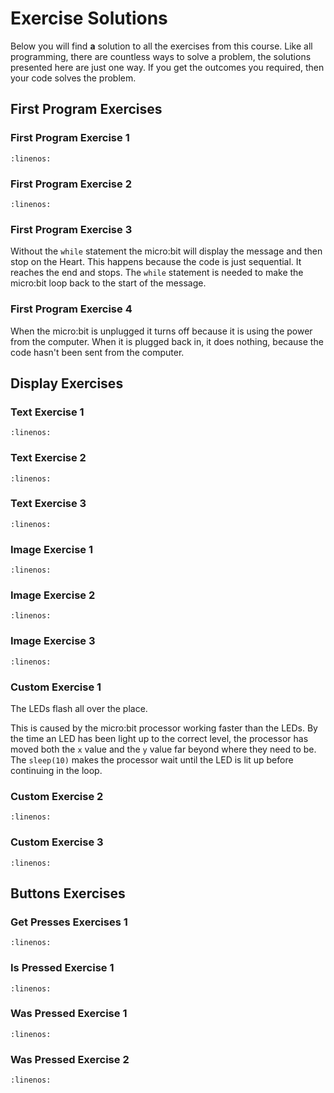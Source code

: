 # Exercise Solutions

Below you will find **a** solution to all the exercises from this course. Like all programming, there are countless ways to solve a problem, the solutions presented here are just one way. If you get the outcomes you required, then your code solves the problem.

## First Program Exercises

### First Program Exercise 1

```{literalinclude} ./python_files/first_program_ex1/main.py
:linenos:
```

### First Program Exercise 2

```{literalinclude} ./python_files/first_program_ex2/main.py
:linenos:
```

### First Program Exercise 3

Without the `while` statement the micro:bit will display the message and then stop on the Heart. This happens because the code is just sequential. It reaches the end and stops. The `while` statement is needed to make the micro:bit loop back to the start of the message.

### First Program Exercise 4

When the micro:bit is unplugged it turns off because it is using the power from the computer. When it is plugged back in, it does nothing, because the code hasn't been sent from the computer.

## Display Exercises

### Text Exercise 1

```{literalinclude} ./python_files/display_show_ex1/main.py
:linenos:
```

### Text Exercise 2

```{literalinclude} ./python_files/display_show_ex2/main.py
:linenos:
```

### Text Exercise 3

```{literalinclude} ./python_files/display_show_ex3/main.py
:linenos:
```

### Image Exercise 1

```{literalinclude} ./python_files/display_images_ex1/main.py
:linenos:
```

### Image Exercise 2

```{literalinclude} ./python_files/display_images_ex2/main.py
:linenos:
```

### Image Exercise 3

```{literalinclude} ./python_files/display_images_ex3/main.py
:linenos:
```

### Custom Exercise 1

The LEDs flash all over the place.

This is caused by the micro:bit processor working faster than the LEDs. By the time an LED has been light up to the correct level, the processor has moved both the `x` value and the `y` value far beyond where they need to be. The `sleep(10)` makes the processor wait until the LED is lit up before continuing in the loop.

### Custom Exercise 2

```{literalinclude} ./python_files/display_custom_ex2/main.py
:linenos:
```

### Custom Exercise 3

```{literalinclude} ./python_files/display_custom_ex3/main.py
:linenos:
```

## Buttons Exercises

### Get Presses Exercises 1

```{literalinclude} ./python_files/button_was_pressed_ex1/main.py
:linenos:
```

### Is Pressed Exercise 1

```{literalinclude} ./python_files/button_is_pressed_ex1/main.py
:linenos:
```

### Was Pressed Exercise 1

```{literalinclude} ./python_files/button_was_pressed_ex1/main.py
:linenos:
```

### Was Pressed Exercise 2

```{literalinclude} ./python_files/button_was_pressed_ex2/main.py
:linenos:
```